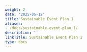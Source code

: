 ```yaml
---
weight: 2
date: '2025-06-12'
title: Sustainable Event Plan 1
aliases:
- /docs/sustainable-event-plan_1/
description: ''
linkTitle: Sustainable Event Plan 1
type: docs
---
```


